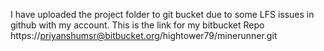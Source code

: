 I have uploaded the project  folder to git bucket due to some LFS issues in github with my account.
This is the link for my bitbucket Repo https://priyanshumsr@bitbucket.org/hightower79/minerunner.git

